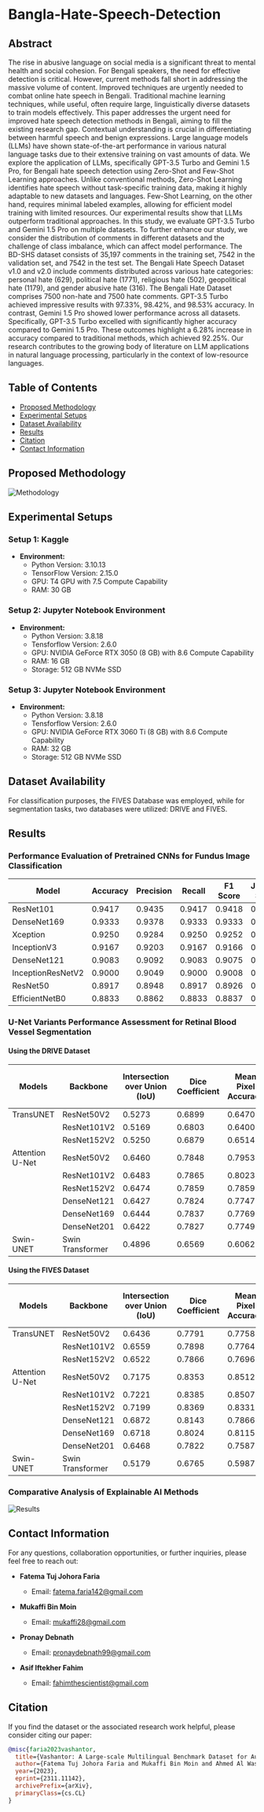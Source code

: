 # Bangla-Hate-Speech-Detection
## Abstract
The rise in abusive language on social media is a significant threat to mental health and social cohesion. For Bengali speakers, the need for effective detection is critical. However, current methods fall short in addressing the massive volume of content. Improved techniques are urgently needed to combat online hate speech in Bengali. Traditional machine learning techniques, while useful, often require large, linguistically diverse datasets to train models effectively. This paper addresses the urgent need for improved hate speech detection methods in Bengali, aiming to fill the existing research gap. Contextual understanding is crucial in differentiating between harmful speech and benign expressions. Large language models (LLMs) have shown state-of-the-art performance in various natural language tasks due to their extensive training on vast amounts of data. We explore the application of LLMs, specifically GPT-3.5 Turbo and Gemini 1.5 Pro, for Bengali hate speech detection using Zero-Shot and Few-Shot Learning approaches. Unlike conventional methods, Zero-Shot Learning identifies hate speech without task-specific training data, making it highly adaptable to new datasets and languages. Few-Shot Learning, on the other hand, requires minimal labeled examples, allowing for efficient model training with limited resources. Our experimental results show that LLMs outperform traditional approaches. In this study, we evaluate GPT-3.5 Turbo and Gemini 1.5 Pro on multiple datasets. To further enhance our study, we consider the distribution of comments in different datasets and the challenge of class imbalance, which can affect model performance. The BD-SHS dataset consists of 35,197 comments in the training set, 7542 in the validation set, and 7542 in the test set. The Bengali Hate Speech Dataset v1.0 and v2.0 include comments distributed across various hate categories: personal hate (629), political hate (1771), religious hate (502), geopolitical hate (1179), and gender abusive hate (316). The Bengali Hate Dataset comprises 7500 non-hate and 7500 hate comments. GPT-3.5 Turbo achieved impressive results with 97.33%, 98.42%, and 98.53% accuracy. In contrast, Gemini 1.5 Pro showed lower performance across all datasets. Specifically, GPT-3.5 Turbo excelled with significantly higher accuracy compared to Gemini 1.5 Pro. These outcomes highlight a 6.28% increase in accuracy compared to traditional methods, which achieved 92.25%. Our research contributes to the growing body of literature on LLM applications in natural language processing, particularly in the context of low-resource languages.

## Table of Contents
- [Proposed Methodology](#experimental-methodology)
- [Experimental Setups](#experimental-setups)
- [Dataset Availability](#dataset-availability)
- [Results](#results)
- [Citation](#citation)
- [Contact Information](#contact-information)

## Proposed Methodology
![Methodology](Retina_Fundus.jpeg)

## Experimental Setups

### Setup 1: Kaggle
- **Environment:**
  - Python Version: 3.10.13
  - TensorFlow Version: 2.15.0
  - GPU: T4 GPU with 7.5 Compute Capability
  - RAM: 30 GB

### Setup 2: Jupyter Notebook Environment
- **Environment:**
  - Python Version: 3.8.18 
  - Tensforflow Version: 2.6.0
  - GPU: NVIDIA GeForce RTX 3050 (8 GB) with 8.6 Compute Capability
  - RAM: 16 GB
  - Storage: 512 GB NVMe SSD
    
### Setup 3: Jupyter Notebook Environment
- **Environment:**
  - Python Version: 3.8.18 
  - Tensforflow Version: 2.6.0
  - GPU: NVIDIA GeForce RTX 3060 Ti (8 GB) with 8.6 Compute Capability
  - RAM: 32 GB
  - Storage: 512 GB NVMe SSD
    
## Dataset Availability

For classification purposes, the FIVES Database was employed, while for segmentation tasks, two databases were utilized: DRIVE and FIVES. 


## Results
### Performance Evaluation of Pretrained CNNs for Fundus Image Classification

| Model             | Accuracy | Precision | Recall  | F1 Score | Jaccard Score | Log Loss |
|-------------------|----------|-----------|---------|----------|---------------|----------|
| ResNet101         | 0.9417   | 0.9435    | 0.9417  | 0.9418   | 0.8902        | 0.2254   |
| DenseNet169       | 0.9333   | 0.9378    | 0.9333  | 0.9333   | 0.8751        | 0.9080   |
| Xception          | 0.9250   | 0.9284    | 0.9250  | 0.9252   | 0.8612        | 1.3931   |
| InceptionV3       | 0.9167   | 0.9203    | 0.9167  | 0.9166   | 0.8480        | 0.8012   |
| DenseNet121       | 0.9083   | 0.9092    | 0.9083  | 0.9075   | 0.8320        | 4.5509   |
| InceptionResNetV2 | 0.9000   | 0.9049    | 0.9000  | 0.9008   | 0.8202        | 12.0282  |
| ResNet50          | 0.8917   | 0.8948    | 0.8917  | 0.8926   | 0.8089        | 0.4883   |
| EfficientNetB0    | 0.8833   | 0.8862    | 0.8833  | 0.8837   | 0.7947        | 0.6697   |



### U-Net Variants Performance Assessment for Retinal Blood Vessel Segmentation

#### Using the DRIVE Dataset 

| Models          | Backbone           | Intersection over Union (IoU) | Dice Coefficient | Mean Pixel Accuracy | Mean Modified Hausdorff Distance | Mean Surface Dice Overlap |
|-----------------|--------------------|--------------------------------|------------------|---------------------|----------------------------------|---------------------------|
| TransUNET       | ResNet50V2         | 0.5273                         | 0.6899           | 0.6470              | 3.852                            | 0.0151                    |
|                 | ResNet101V2        | 0.5169                         | 0.6803           | 0.6400              | 4.0864                           | 0.0188                    |
|                 | ResNet152V2        | 0.5250                         | 0.6879           | 0.6514              | 4.052                            | 0.0167                    |
| Attention U-Net | ResNet50V2         | 0.6460                         | 0.7848           | 0.7953              | 2.7150                           | 0.0070                    |
|                 | ResNet101V2        | 0.6483                         | 0.7865           | 0.8023              | 2.7341                           | 0.0054                    |
|                 | ResNet152V2        | 0.6474                         | 0.7859           | 0.7859              | 2.6718                           | 0.0069                    |
|                 | DenseNet121        | 0.6427                         | 0.7824           | 0.7747              | 2.7484                           | 0.0090                    |
|                 | DenseNet169        | 0.6444                         | 0.7837           | 0.7769              | 2.6776                           | 0.0072                    |
|                 | DenseNet201        | 0.6422                         | 0.7827           | 0.7749              | 2.6475                           | 0.0074                    |
| Swin-UNET       | Swin Transformer   | 0.4896                         | 0.6569           | 0.6062              | 4.3675                           | 0.0178                    |

#### Using the FIVES Dataset 

| Models          | Backbone           | Intersection over Union (IoU) | Dice Coefficient | Mean Pixel Accuracy | Mean Modified Hausdorff Distance | Mean Surface Dice Overlap |
|-----------------|--------------------|--------------------------------|------------------|---------------------|----------------------------------|---------------------------|
| TransUNET       | ResNet50V2         | 0.6436                         | 0.7791           | 0.7758              | 3.7392                           | 0.0312                    |
|                 | ResNet101V2        | 0.6559                         | 0.7898           | 0.7764              | 3.5491                           | 0.0285                    |
|                 | ResNet152V2        | 0.6522                         | 0.7866           | 0.7696              | 3.5278                           | 0.0319                    |
| Attention U-Net | ResNet50V2         | 0.7175                         | 0.8353           | 0.8512              | 2.8913                           | 0.0201                    |
|                 | ResNet101V2        | 0.7221                         | 0.8385           | 0.8507              | 2.8009                           | 0.0223                    |
|                 | ResNet152V2        | 0.7199                         | 0.8369           | 0.8331              | 2.8134                           | 0.0378                    |
|                 | DenseNet121        | 0.6872                         | 0.8143           | 0.7866              | 3.2814                           | 0.0591                    |
|                 | DenseNet169        | 0.6718                         | 0.8024           | 0.8115              | 3.5513                           | 0.0235                    |
|                 | DenseNet201        | 0.6468                         | 0.7822           | 0.7587              | 3.6267                           | 0.0293                    |
| Swin-UNET       | Swin Transformer   | 0.5179                         | 0.6765           | 0.5987              | 4.6090                           | 0.0891                    |

### Comparative Analysis of Explainable AI Methods
![Results](Retina_Fundus_XAI.jpeg)


## Contact Information

For any questions, collaboration opportunities, or further inquiries, please feel free to reach out:

- **Fatema Tuj Johora Faria**
  - Email: [fatema.faria142@gmail.com](mailto:fatema.faria142@gmail.com)

- **Mukaffi Bin Moin**
  - Email: [mukaffi28@gmail.com](mailto:mukaffi28@gmail.com)

- **Pronay Debnath**
  - Email: [pronaydebnath99@gmail.com](mailto:pronaydebnath99@gmail.com)
- **Asif Iftekher Fahim**
  - Email: [fahimthescientist@gmail.com](mailto:fahimthescientist@gmail.com)
    
## Citation

If you find the dataset or the associated research work helpful, please consider citing our paper:

```bibtex
@misc{faria2023vashantor,
  title={Vashantor: A Large-scale Multilingual Benchmark Dataset for Automated Translation of Bangla Regional Dialects to Bangla Language},
  author={Fatema Tuj Johora Faria and Mukaffi Bin Moin and Ahmed Al Wase and Mehidi Ahmmed and Md. Rabius Sani and Tashreef Muhammad},
  year={2023},
  eprint={2311.11142},
  archivePrefix={arXiv},
  primaryClass={cs.CL}
}

